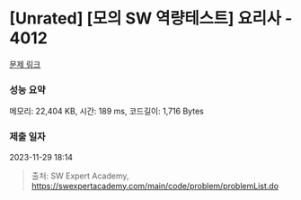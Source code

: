 # [Unrated] [모의 SW 역량테스트] 요리사 - 4012 

[문제 링크](https://swexpertacademy.com/main/code/problem/problemDetail.do?contestProbId=AWIeUtVakTMDFAVH) 

### 성능 요약

메모리: 22,404 KB, 시간: 189 ms, 코드길이: 1,716 Bytes

### 제출 일자

2023-11-29 18:14



> 출처: SW Expert Academy, https://swexpertacademy.com/main/code/problem/problemList.do